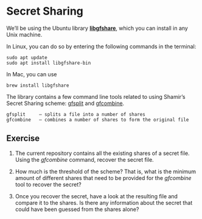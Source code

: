 # Secret Sharing

We’ll be using the Ubuntu library **[libgfshare](https://www.howtoinstall.me/ubuntu/18-04/libgfshare-bin/)**, which you can install in any Unix machine. 

In Linux, you can do so by entering the following commands in the terminal:

    sudo apt update
    sudo apt install libgfshare-bin

In Mac, you can use

    brew install libgfshare

The library contains a few command line tools related to using Shamir’s Secret Sharing scheme: [gfsplit](https://manpages.ubuntu.com/manpages/focal/en/man1/gfsplit.1.html) and [gfcombine](https://manpages.ubuntu.com/manpages/focal/en/man1/gfcombine.1.html).

    gfsplit     – splits a file into a number of shares
    gfcombine   – combines a number of shares to form the original file

## Exercise

1. The current repository contains all the existing shares of a secret file. Using the *gfcombine* command, recover the secret file. 

1. How much is the threshold of the scheme? That is, what is the minimum amount of different shares that need to be provided for the *gfcombine* tool to recover the secret?

1. Once you recover the secret, have a look at the resulting file and compare it to the shares. Is there any information about the secret that could have been guessed from the shares alone? 
